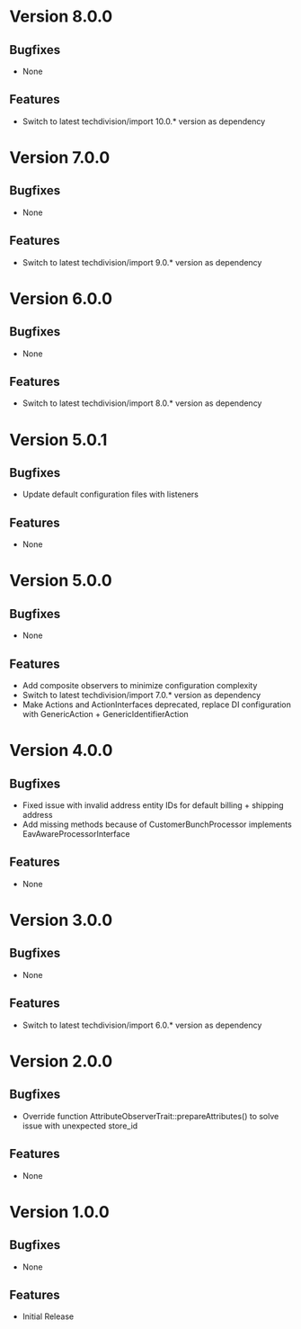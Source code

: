 # Version 8.0.0

## Bugfixes

* None

## Features

* Switch to latest techdivision/import 10.0.* version as dependency

# Version 7.0.0

## Bugfixes

* None

## Features

* Switch to latest techdivision/import 9.0.* version as dependency

# Version 6.0.0

## Bugfixes

* None

## Features

* Switch to latest techdivision/import 8.0.* version as dependency

# Version 5.0.1

## Bugfixes

* Update default configuration files with listeners

## Features

* None

# Version 5.0.0

## Bugfixes

* None

## Features

* Add composite observers to minimize configuration complexity
* Switch to latest techdivision/import 7.0.* version as dependency
* Make Actions and ActionInterfaces deprecated, replace DI configuration with GenericAction + GenericIdentifierAction

# Version 4.0.0

## Bugfixes

* Fixed issue with invalid address entity IDs for default billing + shipping address
* Add missing methods because of CustomerBunchProcessor implements EavAwareProcessorInterface

## Features

* None

# Version 3.0.0

## Bugfixes

* None

## Features

* Switch to latest techdivision/import 6.0.* version as dependency

# Version 2.0.0

## Bugfixes

* Override function AttributeObserverTrait::prepareAttributes() to solve issue with unexpected store_id

## Features

* None

# Version 1.0.0

## Bugfixes

* None

## Features

* Initial Release